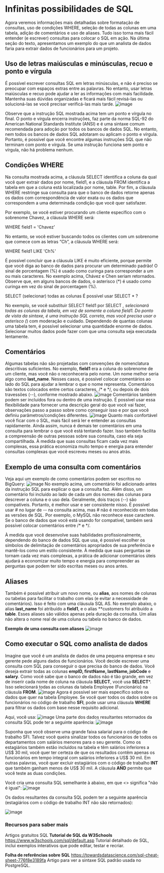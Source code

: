 # Infinitas possibilidades de SQL

Agora veremos informações mais detalhadas sobre formatação de consultas, uso de condições WHERE, seleção de todas as colunas em uma tabela, adição de comentários e uso de aliases.
Tudo isso torna mais fácil entender (e escrever) consultas para colocar o SQL em ação. Na última seção do texto, apresentamos um exemplo do que um analista de dados faria para extrair
dados de funcionários para um projeto. 

## Uso de letras maiúsculas e minúsculas, recuo e ponto e vírgula
É possível escrever consultas SQL em letras minúsculas, e não é preciso se preocupar com espaços extras entre as palavras. No entanto, usar letras maiúsculas e recuo pode ajudar a ler as
informações com mais facilidade. Mantenha suas dúvidas organizadas e ficará mais fácil revisá-las ou solucioná-las se você precisar verificá-las mais tarde.
![image](https://github.com/ademarionobre/Analista-de-Dados-By_Google/assets/92057489/7fee47a9-acd0-40a3-9851-9c8c2c1bc65a)

Observe que a instrução SQL mostrada acima tem um ponto e vírgula no final. O ponto e vírgula encerra instruções, faz parte da norma SQL-92 do American National Standards Institute (ANSI)
e é uma sintaxe comum recomendada para adoção por todos os bancos de dados SQL. No entanto, nem todos os bancos de dados SQL adotaram ou aplicam o ponto e vírgula. Portanto, é possível
que você encontre algumas instruções SQL que não terminam com ponto e vírgula. Se uma instrução funciona sem ponto e vírgula, não há problema nenhum.

## Condições WHERE
Na consulta mostrada acima, a cláusula SELECT identifica a coluna da qual você quer extrair dados por nome, field1, e a cláusula FROM identifica a tabela em que a coluna está localizada
por nome, table. Por fim, a cláusula WHERE restringe sua consulta para que o banco de dados retorne apenas os dados com correspondência de valor exata ou os dados que correspondem a uma
determinada condição que você quer satisfazer. 

Por exemplo, se você estiver procurando um cliente específico com o sobrenome Chavez, a cláusula WHERE será: 

WHERE field1 = 'Chavez'

No entanto, se você estiver buscando todos os clientes com um sobrenome que comece com as letras “Ch”, a cláusula WHERE será:

WHERE field1 LIKE 'Ch%'

É possível concluir que a cláusula LIKE é muito eficiente, porque permite que você diga ao banco de dados para procurar um determinado padrão! O sinal de porcentagem (%) é usado como 
curinga para corresponder a um ou mais caracteres. No exemplo acima, Chávez e Chen seriam retornados. Observe que, em alguns bancos de dados, o asterisco (*) é usado como curinga em vez
do sinal de porcentagem (%).

SELECT (selecionar) todas as colunas
É possível usar SELECT * ?

No exemplo, se você substituir SELECT field1 por SELECT *, selecionará todas as colunas da tabela, em vez de somente a coluna field1. Do ponto de vista da sintaxe, é uma instrução SQL 
correta, mas você precisa usar o asterisco (*) com moderação e cuidado. Dependendo de quantas colunas uma tabela tem, é possível selecionar uma quantidade enorme de dados. 
Selecionar muitos dados pode fazer com que uma consulta seja executada lentamente.

## Comentários
Algumas tabelas não são projetadas com convenções de nomenclatura descritivas suficientes. No exemplo, **field1** era a coluna do sobrenome de um cliente, mas você não o reconheceria pelo nome.
Um nome melhor seria algo como **last_name**. Nesses casos, é possível colocar comentários ao lado do SQL para ajudar a lembrar o que o nome representa. Comentários são textos colocados entre
certos caracteres, /* e */, ou depois de dois travessões (--), conforme mostrado abaixo.
![image](https://github.com/ademarionobre/Analista-de-Dados-By_Google/assets/92057489/4037ddf7-c704-4200-8429-faa50d4ad4a0)
Comentários também podem ser incluídos fora ou dentro de uma instrução. É possível usar essa flexibilidade para fornecer uma descrição geral do que você vai fazer, observações passo a 
passo sobre como conseguir isso e por que você definiu parâmetros/condições diferentes. 
![image](https://github.com/ademarionobre/Analista-de-Dados-By_Google/assets/92057489/1f74c551-e3a2-4825-a2b4-03853ffbcc9d)
Quanto mais confortável você ficar com o SQL, mais fácil será ler e entender as consultas rapidamente. Ainda assim, nunca é demais ter comentários em uma consulta para lembrar o que você
está tentando fazer. Isso também facilita a compreensão de outras pessoas sobre sua consulta, caso ela seja compartilhada. À medida que suas consultas ficam cada vez mais complexas, 
essa prática economiza muito tempo e energia para entender consultas complexas que você escreveu meses ou anos atrás. 

## Exemplo de uma consulta com comentários
Veja aqui um exemplo de como comentários podem ser escritos no BigQuery:
![image](https://github.com/ademarionobre/Analista-de-Dados-By_Google/assets/92057489/31001181-bbca-4cf4-b95d-60688cd40148)
No exemplo acima, um comentário foi adicionado antes da instrução SQL para explicar o que a consulta faz. Além disso, um comentário foi incluído ao lado de cada um dos nomes das colunas
para descrever a coluna e o uso dela. Geralmente, dois traços (--) são compatíveis. Portanto, é melhor usar e ser consistente nisso. É possível usar # no lugar de -- na consulta acima, 
mas # não é reconhecido em todas as versões de SQL. Por exemplo, o MySQL não reconhece esse caractere.  Se o banco de dados que você está usando for compatível, também será possível 
colocar comentários entre /* e */. 

À medida que você desenvolve suas habilidades profissionalmente, dependendo do banco de dados SQL que usa, é possível escolher os símbolos de delimitação de comentários apropriados de sua
preferência e mantê-los como um estilo consistente. À medida que suas perguntas se tornam cada vez mais complexas, a prática de adicionar comentários úteis ajudará a economizar muito 
tempo e energia para compreender as perguntas que podem ter sido escritas meses ou anos antes.

## Aliases
Também é possível atribuir um novo nome, ou **alias**, aos nomes de colunas ou tabelas para facilitar o trabalho com elas (e evitar a necessidade de comentários). Isso é feito com uma cláusula
SQL AS. No exemplo abaixo, o alias **last_name** foi atribuído a **field1**, e o alias **customers foi atribuído a **table**. Esses aliases são válidos apenas pela duração da consulta. Um alias não altera
o nome real de uma coluna ou tabela no banco de dados.

**Exemplo de uma consulta com aliases**
![image](https://github.com/ademarionobre/Analista-de-Dados-By_Google/assets/92057489/83ce6430-3399-4742-8846-572b4d8e3779)

## Como executar o SQL como analista de dados
Imagine que você é um analista de dados de uma pequena empresa e seu gerente pede alguns dados de funcionários. Você decide escrever uma consulta com SQL para conseguir o que precisa do
banco de dados. 
Você deseja extrair todas as colunas **empID, firstName, lastName, jobCode** e **salary**. Como você sabe que o banco de dados não é tão grande, em vez de inserir cada nome de coluna na cláusula
**SELECT**, você usa **SELECT***.  Isso selecionará todas as colunas da tabela Employee (Funcionário) na cláusula **FROM**.
![image](https://github.com/ademarionobre/Analista-de-Dados-By_Google/assets/92057489/5319df22-c1b0-4d38-a67b-27c9ee3c532a)
Agora é possível ser mais específico sobre os dados que quer na tabela Employee. Se você quer todos os dados sobre os funcionários no código de trabalho **SFI**, pode usar uma cláusula
**WHERE** para filtrar os dados com base nesse requisito adicional. 

Aqui, você usa:
![image](https://github.com/ademarionobre/Analista-de-Dados-By_Google/assets/92057489/5e95a05e-5379-4b78-99c4-efeebd2d5a20)
Uma parte dos dados resultantes retornados da consulta SQL pode ter a seguinte aparência:
![image](https://github.com/ademarionobre/Analista-de-Dados-By_Google/assets/92057489/383c2e02-a4b6-4ad8-ae54-7fcfbfd0c58e)

Suponha que você observe uma grande faixa salarial para o código de trabalho SFI. Talvez você queira sinalizar todos os funcionários de todos os departamentos com salários menores para
o seu gerente. Como os estagiários também estão incluídos na tabela e têm salários inferiores a US$ 30 mil, você quer ter certeza de que os resultados contêm apenas os funcionários em
tempo integral com salários inferiores a US$ 30 mil. Em outras palavras, você quer excluir estagiários com o código de trabalho **INT** que também ganham menos de US$ 30 mil. A cláusula
**AND** permite que você teste as duas condições.

Você cria uma consulta SQL semelhante à abaixo, em que <> significa "não é igual":
![image](https://github.com/ademarionobre/Analista-de-Dados-By_Google/assets/92057489/35993b66-60c9-4f8a-be5c-8b29b54a6f94)

Os dados resultantes da consulta SQL podem ter a seguinte aparência (estagiários com o código de trabalho INT não são retornados):

![image](https://github.com/ademarionobre/Analista-de-Dados-By_Google/assets/92057489/d24223c5-0f2f-48e8-8679-f826f03d9bfd)

### Recursos para saber mais
Artigos gratuitos SQL
**Tutorial de SQL da W3Schools** https://www.w3schools.com/sql/default.asp
Tutorial detalhado de SQL, inclui exemplos interativos que pode editar, testar e recriar.

**Folha de referências sobre SQL** https://towardsdatascience.com/sql-cheat-sheet-776f8e3189fa
Artigo para ver a sintaxe SQL padrão usada no PostgreSQL.
